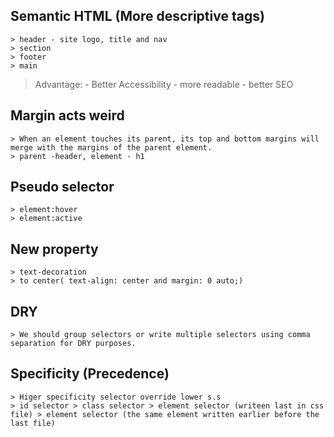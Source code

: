 ## Semantic HTML (More descriptive tags)
    > header - site logo, title and nav
    > section 
    > footer
    > main 
> Advantage:
    - Better Accessibility
    - more readable
    - better SEO

## Margin acts weird
    > When an element touches its parent, its top and bottom margins will merge with the margins of the parent element.
    > parent -header, element - h1

## Pseudo selector
    > element:hover
    > element:active

## New property
    > text-decoration
    > to center( text-align: center and margin: 0 auto;)

## DRY
    > We should group selectors or write multiple selectors using comma separation for DRY purposes.

## Specificity (Precedence)
    > Higer specificity selector override lower s.s
    > id selector > class selector > element selector (writeen last in css file) > element selector (the same element written earlier before the last file) 